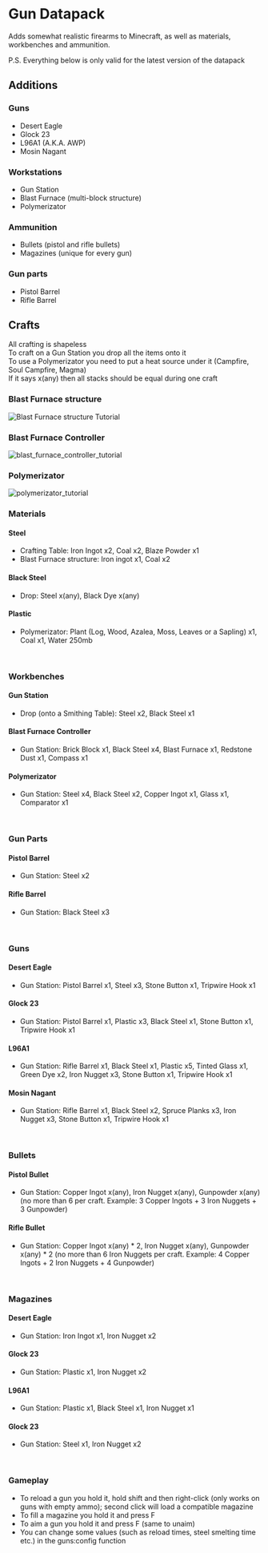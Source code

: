 # Gun Datapack
Adds somewhat realistic firearms to Minecraft, as well as materials, workbenches and ammunition.

P.S. Everything below is only valid for the latest version of the datapack

## Additions
### Guns
- Desert Eagle
- Glock 23
- L96A1 (A.K.A. AWP)
- Mosin Nagant
### Workstations
- Gun Station
- Blast Furnace (multi-block structure)
- Polymerizator
### Ammunition
- Bullets (pistol and rifle bullets)
- Magazines (unique for every gun)
### Gun parts
- Pistol Barrel
- Rifle Barrel

## Crafts
All crafting is shapeless<br>
To craft on a Gun Station you drop all the items onto it<br>
To use a Polymerizator you need to put a heat source under it (Campfire, Soul Campfire, Magma)<br>
If it says x(any) then all stacks should be equal during one craft<br>

### Blast Furnace structure
![Blast Furnace structure Tutorial](https://github.com/PlanatedLlama45/gun_datapack/assets/79642040/df17ef5f-e486-4cb3-8727-e64a7157da67)
<br>

### Blast Furnace Controller
![blast_furnace_controller_tutorial](https://github.com/PlanatedLlama45/gun_datapack/assets/79642040/61e66090-fbea-48f0-9bd6-7b2c0eddae8c)
<br>

### Polymerizator
![polymerizator_tutorial](https://github.com/PlanatedLlama45/gun_datapack/assets/79642040/81f18297-f7da-4d74-b718-edbfd8160f0a)
<br>

### Materials
#### Steel
- Crafting Table: Iron Ingot x2, Coal x2, Blaze Powder x1
- Blast Furnace structure: Iron ingot x1, Coal x2
#### Black Steel
- Drop: Steel x(any), Black Dye x(any)
#### Plastic
- Polymerizator: Plant (Log, Wood, Azalea, Moss, Leaves or a Sapling) x1, Coal x1, Water 250mb
<br>

### Workbenches
#### Gun Station
- Drop (onto a Smithing Table): Steel x2, Black Steel x1
#### Blast Furnace Controller
- Gun Station: Brick Block x1, Black Steel x4, Blast Furnace x1, Redstone Dust x1, Compass x1
#### Polymerizator
- Gun Station: Steel x4, Black Steel x2, Copper Ingot x1, Glass x1, Comparator x1
<br>

### Gun Parts
#### Pistol Barrel
- Gun Station: Steel x2
#### Rifle Barrel
- Gun Station: Black Steel x3
<br>

### Guns
#### Desert Eagle
- Gun Station: Pistol Barrel x1, Steel x3, Stone Button x1, Tripwire Hook x1
#### Glock 23
- Gun Station: Pistol Barrel x1, Plastic x3, Black Steel x1, Stone Button x1, Tripwire Hook x1
#### L96A1
- Gun Station: Rifle Barrel x1, Black Steel x1, Plastic x5, Tinted Glass x1, Green Dye x2, Iron Nugget x3, Stone Button x1, Tripwire Hook x1
#### Mosin Nagant
- Gun Station: Rifle Barrel x1, Black Steel x2, Spruce Planks x3, Iron Nugget x3, Stone Button x1, Tripwire Hook x1
<br>

### Bullets
#### Pistol Bullet
- Gun Station: Copper Ingot x(any), Iron Nugget x(any), Gunpowder x(any) (no more than 6 per craft. Example: 3 Copper Ingots + 3 Iron Nuggets + 3 Gunpowder)
#### Rifle Bullet
- Gun Station: Copper Ingot x(any) * 2, Iron Nugget x(any), Gunpowder x(any) * 2 (no more than 6 Iron Nuggets per craft. Example: 4 Copper Ingots + 2 Iron Nuggets + 4 Gunpowder)
<br>

### Magazines
#### Desert Eagle
- Gun Station: Iron Ingot x1, Iron Nugget x2
#### Glock 23
- Gun Station: Plastic x1, Iron Nugget x2
#### L96A1
- Gun Station: Plastic x1, Black Steel x1, Iron Nugget x1
#### Glock 23
- Gun Station: Steel x1, Iron Nugget x2
<br>

### Gameplay
- To reload a gun you hold it, hold shift and then right-click (only works on guns with empty ammo); second click will load a compatible magazine
- To fill a magazine you hold it and press F
- To aim a gun you hold it and press F (same to unaim)
- You can change some values (such as reload times, steel smelting time etc.) in the guns:config function
